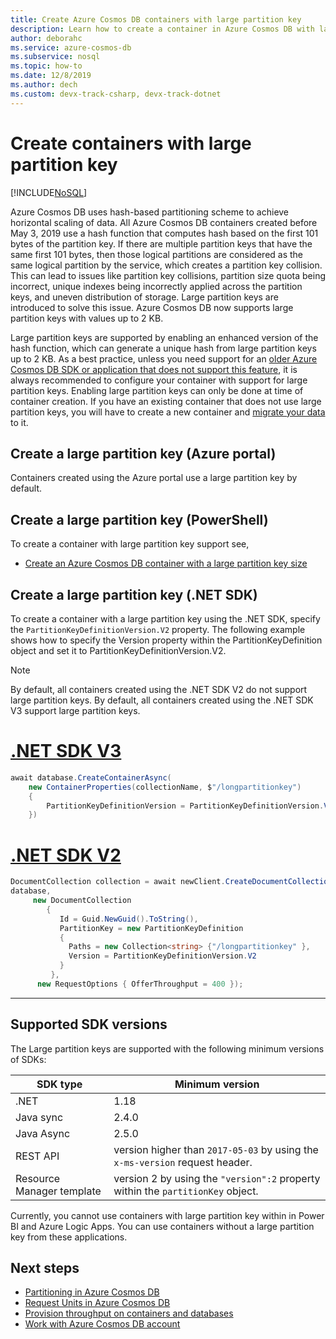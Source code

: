 ```yaml
---
title: Create Azure Cosmos DB containers with large partition key
description: Learn how to create a container in Azure Cosmos DB with large partition key using Azure portal and different SDKs.
author: deborahc
ms.service: azure-cosmos-db
ms.subservice: nosql
ms.topic: how-to
ms.date: 12/8/2019
ms.author: dech
ms.custom: devx-track-csharp, devx-track-dotnet
---
```


# Create containers with large partition key
[!INCLUDE[NoSQL](includes/appliesto-nosql.md)]

Azure Cosmos DB uses hash-based partitioning scheme to achieve horizontal scaling of data. All Azure Cosmos DB containers created before May 3, 2019 use a hash function that computes hash based on the first 101 bytes of the partition key. If there are multiple partition keys that have the same first 101 bytes, then those logical partitions are considered as the same logical partition by the service, which creates a partition key collision. This can lead to issues like partition key collisions, partition size quota being incorrect, unique indexes being incorrectly applied across the partition keys, and uneven distribution of storage. Large partition keys are introduced to solve this issue. Azure Cosmos DB now supports large partition keys with values up to 2 KB.
 
Large partition keys are supported by enabling an enhanced version of the hash function, which can generate a unique hash from large partition keys up to 2 KB. 
As a best practice, unless you need support for an [older Azure Cosmos DB SDK or application that does not support this feature](#supported-sdk-versions), it is always recommended to configure your container with support for large partition keys. Enabling large partition keys can only be done at time of container creation. If you have an existing container that does not use large partition keys, you will have to create a new container and [migrate your data](container-copy.md) to it.

## Create a large partition key (Azure portal)

Containers created using the Azure portal use a large partition key by default.

## Create a large partition key (PowerShell)

To create a container with large partition key support see,

* [Create an Azure Cosmos DB container with a large partition key size](manage-with-powershell.md#create-container-big-pk)

## Create a large partition key (.NET SDK)

To create a container with a large partition key using the .NET SDK, specify the `PartitionKeyDefinitionVersion.V2` property. The following example shows how to specify the Version property within the PartitionKeyDefinition object and set it to PartitionKeyDefinitionVersion.V2.

> [!NOTE]
> By default, all containers created using the .NET SDK V2 do not support large partition keys. By default, all containers created using the .NET SDK V3 support large partition keys.

# [.NET SDK V3](#tab/dotnetv3)

```csharp
await database.CreateContainerAsync(
    new ContainerProperties(collectionName, $"/longpartitionkey")
    {
        PartitionKeyDefinitionVersion = PartitionKeyDefinitionVersion.V2,
    })
```

# [.NET SDK V2](#tab/dotnetv2)

```csharp
DocumentCollection collection = await newClient.CreateDocumentCollectionAsync(
database,
     new DocumentCollection
        {
           Id = Guid.NewGuid().ToString(),
           PartitionKey = new PartitionKeyDefinition
           {
             Paths = new Collection<string> {"/longpartitionkey" },
             Version = PartitionKeyDefinitionVersion.V2
           }
         },
      new RequestOptions { OfferThroughput = 400 });
```
---

## Supported SDK versions

The Large partition keys are supported with the following minimum versions of SDKs:

|SDK type  | Minimum version   |
|---------|---------|
|.NET     |    1.18     |
|Java sync     |   2.4.0      |
|Java Async   |  2.5.0        |
| REST API | version higher than `2017-05-03` by using the `x-ms-version` request header.|
| Resource Manager template | version 2 by using the `"version":2` property within the `partitionKey` object. |

Currently, you cannot use containers with large partition key within in Power BI and Azure Logic Apps. You can use containers without a large partition key from these applications.

## Next steps

* [Partitioning in Azure Cosmos DB](partitioning-overview.md)
* [Request Units in Azure Cosmos DB](request-units.md)
* [Provision throughput on containers and databases](set-throughput.md)
* [Work with Azure Cosmos DB account](./resource-model.md)
